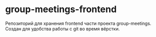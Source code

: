# group-meetings-frontend
Репозиторий для хранения frontend части проекта group-meetings. Создан для удобства работы с git во время вёрстки.

